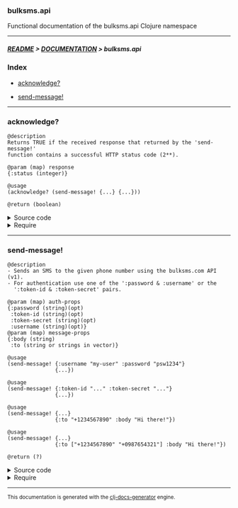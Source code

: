 
### bulksms.api

Functional documentation of the bulksms.api Clojure namespace

---

##### [README](../../../README.md) > [DOCUMENTATION](../../COVER.md) > bulksms.api

### Index

- [acknowledge?](#acknowledge)

- [send-message!](#send-message)

---

### acknowledge?

```
@description
Returns TRUE if the received response that returned by the 'send-message!'
function contains a successful HTTP status code (2**).
```

```
@param (map) response
{:status (integer)}
```

```
@usage
(acknowledge? (send-message! {...} {...}))
```

```
@return (boolean)
```

<details>
<summary>Source code</summary>

```
(defn acknowledge?
  [response]
  (-> response :status str first str (= "2")))
```

</details>

<details>
<summary>Require</summary>

```
(ns my-namespace (:require [bulksms.api :refer [acknowledge?]]))

(bulksms.api/acknowledge? ...)
(acknowledge?             ...)
```

</details>

---

### send-message!

```
@description
- Sends an SMS to the given phone number using the bulksms.com API (v1).
- For authentication use one of the ':password & :username' or the
  ':token-id & :token-secret' pairs.
```

```
@param (map) auth-props
{:password (string)(opt)
 :token-id (string)(opt)
 :token-secret (string)(opt)
 :username (string)(opt)}
@param (map) message-props
{:body (string)
 :to (string or strings in vector)}
```

```
@usage
(send-message! {:username "my-user" :password "psw1234"}
               {...})
```

```
@usage
(send-message! {:token-id "..." :token-secret "..."}
               {...})
```

```
@usage
(send-message! {...}
               {:to "+1234567890" :body "Hi there!"})
```

```
@usage
(send-message! {...}
               {:to ["+1234567890" "+0987654321"] :body "Hi there!"})
```

```
@return (?)
```

<details>
<summary>Source code</summary>

```
(defn send-message!
  [auth-props message-props]
  (and (v/valid? auth-props    {:pattern* patterns/AUTH-PROPS-PATTERN    :prefix* "auth-props"})
       (v/valid? message-props {:pattern* patterns/MESSAGE-PROPS-PATTERN :prefix* "message-props"})
       (let [messages-uri  (utils/create-uri "messages")
             message-props (prototypes/message-props-prototype message-props)
             request-body  (utils/message-props->request-body  message-props)
             basic-auth    (utils/auth-props->basic-auth       auth-props)]
            (clj-http.client/post messages-uri {:body request-body :basic-auth basic-auth :content-type :json}))))
```

</details>

<details>
<summary>Require</summary>

```
(ns my-namespace (:require [bulksms.api :refer [send-message!]]))

(bulksms.api/send-message! ...)
(send-message!             ...)
```

</details>

---

<sub>This documentation is generated with the [clj-docs-generator](https://github.com/bithandshake/clj-docs-generator) engine.</sub>

